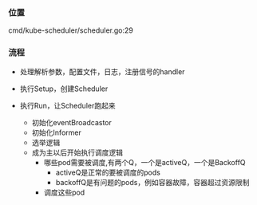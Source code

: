 ### 位置

cmd/kube-scheduler/scheduler.go:29

### 流程

* 处理解析参数，配置文件，日志，注册信号的handler

* 执行Setup，创建Scheduler

* 执行Run，让Scheduler跑起来
    * 初始化eventBroadcastor
    * 初始化Informer
    * 选举逻辑
    * 成为主以后开始执行调度逻辑
        * 哪些pod需要被调度,有两个Q，一个是activeQ，一个是BackoffQ
            * activeQ是正常的要被调度的pods
            * backoffQ是有问题的pods，例如容器故障，容器超过资源限制
        * 调度这些pod

